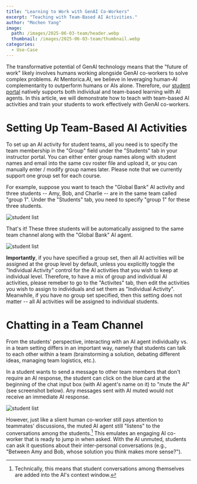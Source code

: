 ```yaml
---
title: "Learning to Work with GenAI Co-Workers"
excerpt: "Teaching with Team-Based AI Activities."
author: "Mochen Yang"
image: 
  path: /images/2025-06-03-team/header.webp
  thumbnail: /images/2025-06-03-team/thumbnail.webp
categories:
  - Use-Case
---
```


The transformative potential of GenAI technology means that the "future of work" likely involves humans working alongside GenAI co-workers to solve complex problems. At Mentorica.AI, we believe in leveraging human-AI complementarity to outperform humans or AIs alone. Therefore, our [student portal](https://blog.mentorica.ai/tutorial/student-tutorial/) natively supports both individual and team-based learning with AI agents. In this article, we will demonstrate how to teach with team-based AI activities and train your students to work effectively with GenAI co-workers.

# Setting Up Team-Based AI Activities

To set up an AI activity for student teams, all you need is to specify the team membership in the "Group" field under the "Students" tab in your instructor portal. You can either enter group names along with student names and email into the same csv roster file and upload it, or you can manually enter / modify group names later. Please note that we currently support one group set for each course. 

For example, suppose you want to teach the "Global Bank" AI activity and three students -- Amy, Bob, and Charlie -- are in the same team called "group 1". Under the "Students" tab, you need to specify "group 1" for these three students. 

![student list](../../images/2025-06-03-team/student_list.webp)

That's it! These three students will be automatically assigned to the same team channel along with the "Global Bank" AI agent.

![student list](../../images/2025-06-03-team/group_channel.webp)

**Importantly**, if you have specified a group set, then all AI activities will be assigned at the group level by default, unless you explicitly toggle the "Individual Activity" control for the AI activities that you wish to keep at individual level. Therefore, to have a mix of group and individual AI activities, please remeber to go to the "Activites" tab, then edit the activities you wish to assign to individuals and set them as "Individual Activity". Meanwhile, if you have no group set specified, then this setting does not matter -- all AI activities will be assigned to individual students.


# Chatting in a Team Channel

From the students' perspective, interacting with an AI agent individually vs. in a team setting differs in an important way, namely that students can talk to each other within a team (brainstorming a solution, debating different ideas, managing team logistics, etc.). 

In a student wants to send a message to other team members that don't require an AI response, the student can click on the blue card at the beginning of the chat input box (with AI agent's name on it) to "mute the AI" (see screenshot below). Any messages sent with AI muted would not receive an immediate AI response.

![student list](../../images/2025-06-03-team/mute_ai.webp)

However, just like a slient human co-worker still pays attention to teammates' discussions, the muted AI agent still "listens" to the conversations among the students.[^1] This emulates an engaging AI co-worker that is ready to jump in when asked. With the AI unmuted, students can ask it questions about their inter-personal conversations (e.g., "Between Amy and Bob, whose solution you think makes more sense?").

[^1]: Technically, this means that student conversations among themselves are added into the AI's context window.